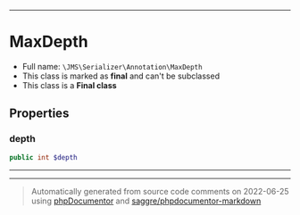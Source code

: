 ***

# MaxDepth





* Full name: `\JMS\Serializer\Annotation\MaxDepth`
* This class is marked as **final** and can't be subclassed
* This class is a **Final class**



## Properties


### depth



```php
public int $depth
```






***



***
> Automatically generated from source code comments on 2022-06-25 using [phpDocumentor](http://www.phpdoc.org/) and [saggre/phpdocumentor-markdown](https://github.com/Saggre/phpDocumentor-markdown)

